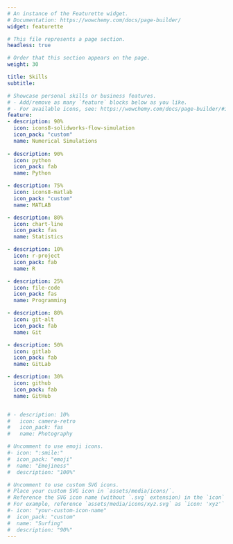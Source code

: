 ```yaml
---
# An instance of the Featurette widget.
# Documentation: https://wowchemy.com/docs/page-builder/
widget: featurette

# This file represents a page section.
headless: true

# Order that this section appears on the page.
weight: 30

title: Skills
subtitle:

# Showcase personal skills or business features.
# - Add/remove as many `feature` blocks below as you like.
# - For available icons, see: https://wowchemy.com/docs/page-builder/#icons
feature:
- description: 90%
  icon: icons8-solidworks-flow-simulation
  icon_pack: "custom"
  name: Numerical Simulations
  
- description: 90%
  icon: python
  icon_pack: fab
  name: Python

- description: 75%
  icon: icons8-matlab
  icon_pack: "custom"
  name: MATLAB

- description: 80%
  icon: chart-line
  icon_pack: fas
  name: Statistics

- description: 10%
  icon: r-project
  icon_pack: fab
  name: R

- description: 25%
  icon: file-code
  icon_pack: fas 
  name: Programming

- description: 80%
  icon: git-alt
  icon_pack: fab
  name: Git

- description: 50%
  icon: gitlab
  icon_pack: fab
  name: GitLab

- description: 30%
  icon: github
  icon_pack: fab
  name: GitHub


# - description: 10%
#   icon: camera-retro
#   icon_pack: fas
#   name: Photography

# Uncomment to use emoji icons.
#- icon: ":smile:"
#  icon_pack: "emoji"
#  name: "Emojiness"
#  description: "100%"  

# Uncomment to use custom SVG icons.
# Place your custom SVG icon in `assets/media/icons/`.
# Reference the SVG icon name (without `.svg` extension) in the `icon` field.
# For example, reference `assets/media/icons/xyz.svg` as `icon: 'xyz'`
#- icon: "your-custom-icon-name"
#  icon_pack: "custom"
#  name: "Surfing"
#  description: "90%"
---
```

